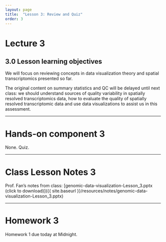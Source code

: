 ```yaml
---
layout: page
title:  "Lesson 3: Review and Quiz"
order: 3
---
```


# Lecture 3

## 3.0 Lesson learning objectives

We will focus on reviewing concepts in data visualization theory and spatial transcriptomics presented so far.

The original content on summary statistics and QC will be delayed until next class: we should understand sources of quality variability in spatially resolved transcriptomics data, how to evaluate the quality of spatially resolved transcriptomic data and use data visualizations to assist us in this assessment. 

---

# Hands-on component 3

None. Quiz. 

---

# Class Lesson Notes 3

Prof. Fan’s notes from class: [genomic-data-visualization-Lesson_3.pptx (click to download)]({{ site.baseurl }}/resources/notes/genomic-data-visualization-Lesson_3.pptx)

---

# Homework 3

Homework 1 due today at Midnight.